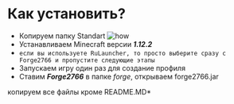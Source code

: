 # Как установить?
* Копируем папку Standart
![how](https://pp.userapi.com/c845220/v845220036/1c91b2/C7yemEbf9OM.jpg)
* Устанавливаем Minecraft версии ***1.12.2***
* ```если вы используете RuLauncher, то просто выберите сразу с Forge2766 и пропустите следующие этапы```
* Запускаем игру один раз для создание профиля
* Ставим ***Forge2766*** в папке _forge_, открываем forge2766.jar

копируем все файлы кроме README.MD*
